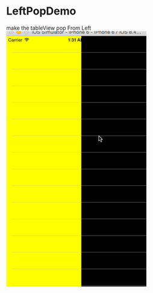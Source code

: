 # LeftPopDemo
make the tableView pop From Left
![image](https://github.com/cararila/LeftPopDemo/blob/master/leftPopDemo/LeftPopDemo.gif)
